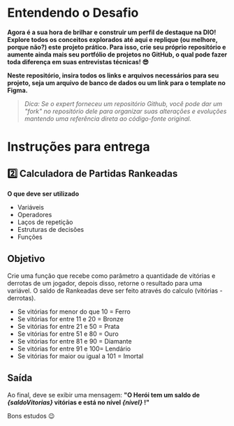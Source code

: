 # Entendendo o Desafio

**Agora é a sua hora de brilhar e construir um perfil de destaque na DIO! Explore todos os conceitos explorados até aqui e replique (ou melhore, porque não?) este projeto prático. Para isso, crie seu próprio repositório e aumente ainda mais seu portfólio de projetos no GitHub, o qual pode fazer toda diferença em suas entrevistas técnicas! 😎**

**Neste repositório, insira todos os links e arquivos necessários para seu projeto, seja um arquivo de banco de dados ou um link para o template no Figma.**

> *Dica: Se o expert forneceu um repositório Github, você pode dar um "fork" no repositório dele para organizar suas alterações e evoluções mantendo uma referência direta ao código-fonte original.*

# Instruções para entrega

## 2️⃣ Calculadora de Partidas Rankeadas

**O que deve ser utilizado**

- Variáveis
- Operadores
- Laços de repetição
- Estruturas de decisões
- Funções

## Objetivo

Crie uma função que recebe como parâmetro a quantidade de vitórias e derrotas de um jogador, depois disso, retorne o resultado para uma variável. O saldo de Rankeadas deve ser feito através do calculo (vitórias - derrotas).

- Se vitórias for menor do que 10 = Ferro
- Se vitórias for entre 11 e 20 = Bronze
- Se vitórias for entre 21 e 50 = Prata
- Se vitórias for entre 51 e 80 = Ouro
- Se vitórias for entre 81 e 90 = Diamante
- Se vitórias for entre 91 e 100= Lendário
- Se vitórias for maior ou igual a 101 = Imortal

## Saída

Ao final, deve se exibir uma mensagem: **"O Herói tem um saldo de  *{saldoVitorias}*  vitórias e está no nível  *{nivel}* !"**


Bons estudos 😉
